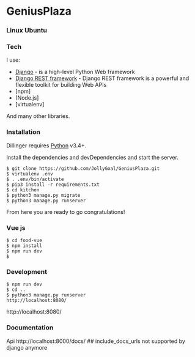# GeniusPlaza

### Linux Ubuntu

### Tech

I use:

* [Django] - is a high-level Python Web framework
* [Django REST framework] - Django REST framework is a powerful and flexible toolkit for building Web APIs
* [npm]
* [Node.js]
* [virtualenv]

And many other libraries.

### Installation

Dillinger requires [Python](https://www.python.org) v3.4+.

Install the dependencies and devDependencies and start the server.

```
$ git clone https://github.com/JollyGoal/GeniusPlaza.git
$ virtualenv .env
$ . .env/bin/activate
$ pip3 install -r requirements.txt
$ cd kitchen
$ python3 manage.py migrate
$ python3 manage.py runserver
```

From here you are ready to go congratulations!

### Vue js
```
$ cd food-vue
$ npm install
$ npm run dev
$ 
```
### Development
```
$ npm run dev
$ cd ..
$ python3 manage.py runserver
http://localhost:8080/
```
http://localhost:8080/

### Documentation
Api http://localhost:8000/docs/  ## include_docs_urls not supported by django anymore


[Django]: <https://www.djangoproject.com/>
[Django REST framework]: <http://www.django-rest-framework.org/>
